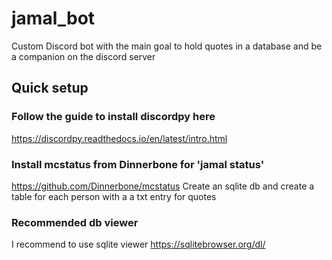 # jamal_bot 
Custom Discord bot with the main goal to hold quotes in a database and be a companion on the discord server



## Quick setup 

### Follow the guide to install discordpy here 
https://discordpy.readthedocs.io/en/latest/intro.html 

### Install mcstatus from Dinnerbone for 'jamal status' 
https://github.com/Dinnerbone/mcstatus 
Create an sqlite db and create a table for each person with a a txt entry for quotes 

### Recommended db viewer
I recommend to use sqlite viewer 
https://sqlitebrowser.org/dl/ 
